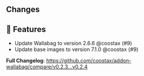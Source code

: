 ## Changes

## 🚀 Features

- Update Wallabag to version 2.6.6 @coostax (#9)
- Update base images to version 7.1.0 @coostax (#9)

**Full Changelog**: https://github.com/coostax/addon-wallabag/compare/v0.2.3...v0.2.4
